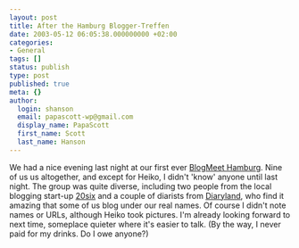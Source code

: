 ```yaml
---
layout: post
title: After the Hamburg Blogger-Treffen
date: 2003-05-12 06:05:38.000000000 +02:00
categories:
- General
tags: []
status: publish
type: post
published: true
meta: {}
author:
  login: shanson
  email: papascott-wp@gmail.com
  display_name: PapaScott
  first_name: Scott
  last_name: Hanson
---
```

<p>We had a nice evening last night at our first ever <a title="Heiko Hebig | hebig.com | BlogMeet Hamburg, blogging live" href="http://www.hebig.com/archives/001098.html">BlogMeet Hamburg</a>. Nine of us us altogether, and except for Heiko, I didn't 'know' anyone until last night. The group was quite diverse, including two people from the local blogging start-up <a href="http://www.20six.de/">20six</a> and a couple of diarists from <a href="http://www.diaryland.com/">Diaryland</a>, who find it amazing that some of us blog under our real names. Of course I didn't note names or URLs, although Heiko took pictures. I'm already looking forward to next time, someplace quieter where it's easier to talk. (By the way, I never paid for my drinks. Do I owe anyone?)</p>
